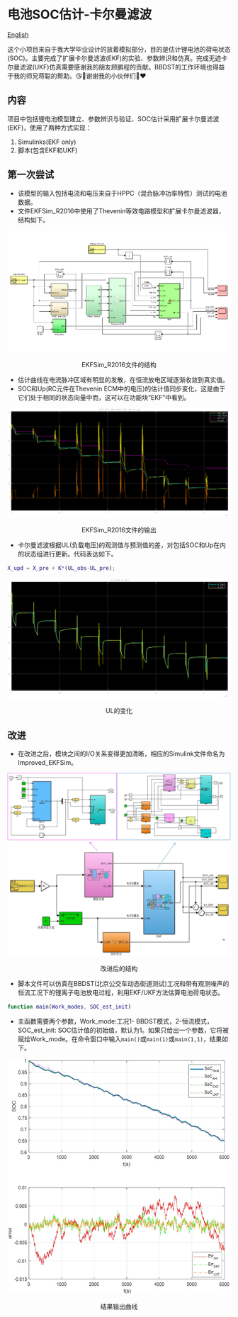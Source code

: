 # 电池SOC估计-卡尔曼滤波

[English](./README.md)

这个小项目来自于我大学毕业设计的放着模拟部分，目的是估计锂电池的荷电状态(SOC)。主要完成了扩展卡尔曼滤波(EKF)的实验、参数辨识和仿真。完成无迹卡尔曼滤波(UKF)仿真需要感谢我的朋友顾鹏程的贡献。BBDST的工作环境也得益于我的师兄蒋聪的帮助。😘🔋谢谢我的小伙伴们🔋❤
## 内容

项目中包括锂电池模型建立、参数辨识与验证、SOC估计采用扩展卡尔曼滤波(EKF)，使用了两种方式实现：

1. Simulinks(EKF only)
2. 脚本(包含EKF和UKF)

## 第一次尝试

- 该模型的输入包括电流和电压来自于HPPC（混合脉冲功率特性）测试的电池数据。
- 文件EKFSim_R2016中使用了Thevenin等效电路模型和扩展卡尔曼滤波器，结构如下。

![Simulink](./imgs/simulink.png)
<p align="center">EKFSim_R2016文件的结构</p>

- 估计曲线在电流脉冲区域有明显的发散，在恒流放电区域逐渐收敛到真实值。
- SOC和Up(RC元件在Thevenin ECM中的电压)的估计值同步变化，这是由于它们处于相同的状态向量中而，这可以在功能块“EKF”中看到。

![States Output](./imgs/Output.png)
<p align="center">EKFSim_R2016文件的输出</p>

- 卡尔曼滤波根据UL(负载电压)的观测值与预测值的差，对包括SOC和Up在内的状态组进行更新。代码表达如下。  

```matlab
X_upd = X_pre + K*(UL_obs-UL_pre);
```

![UL curves](./imgs/UL.png)
<p align="center">UL的变化</p>

## 改进

- 在改进之后，模块之间的I/O关系变得更加清晰，相应的Simulink文件命名为Improved_EKFSim。

![Improvement](./imgs/ImprovedSim.jpg)
<p align="center">改进后的结构</p>

- 脚本文件可以仿真在BBDST(北京公交车动态街道测试)工况和带有观测噪声的恒流工况下的锂离子电池放电过程，利用EKF/UKF方法估算电池荷电状态。

```matlab
function main(Work_modes, SOC_est_init)
```

- 主函数需要两个参数，Work_mode:工况1- BBDST模式，2-恒流模式，SOC_est_init: SOC估计值的初始值，默认为1。如果只给出一个参数，它将被赋给Work_mode。在命令窗口中输入`main()`或`main(1)`或`main(1,1)`，结果如下。

![States estimation curve](./imgs/SimResult.jpg)
<p align="center">结果输出曲线</p>
